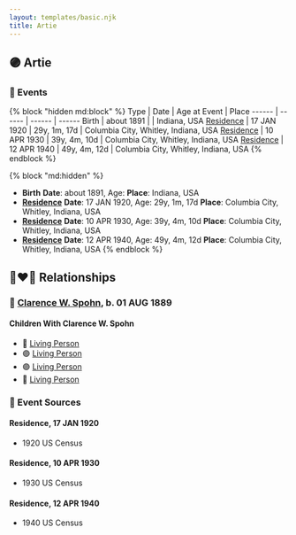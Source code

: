 ```yaml
---
layout: templates/basic.njk
title: Artie
---
```

## 🟣 Artie

### 📆 Events

{% block "hidden md:block" %}
Type | Date | Age at Event | Place
------ | ------ | ------ | ------
Birth | about 1891 |  | Indiana, USA
[Residence](#event-event-0) | 17 JAN 1920 | 29y, 1m, 17d | Columbia City, Whitley, Indiana, USA
[Residence](#event-event-1) | 10 APR 1930 | 39y, 4m, 10d | Columbia City, Whitley, Indiana, USA
[Residence](#event-event-2) | 12 APR 1940 | 49y, 4m, 12d | Columbia City, Whitley, Indiana, USA
{% endblock %}

{% block "md:hidden" %}
- **Birth**
**Date**: about 1891, Age:
**Place**: Indiana, USA
- **[Residence](#event-event-0)**
**Date**: 17 JAN 1920, Age: 29y, 1m, 17d
**Place**: Columbia City, Whitley, Indiana, USA
- **[Residence](#event-event-1)**
**Date**: 10 APR 1930, Age: 39y, 4m, 10d
**Place**: Columbia City, Whitley, Indiana, USA
- **[Residence](#event-event-2)**
**Date**: 12 APR 1940, Age: 49y, 4m, 12d
**Place**: Columbia City, Whitley, Indiana, USA
{% endblock %}

## 👩‍❤️‍👨 Relationships

### 🔵 [Clarence W. Spohn](/people/6/64811370), b. 01 AUG 1889

#### Children With Clarence W. Spohn
* 🔵 [Living Person](/people/1/19086370)
* 🟣 [Living Person](/people/3/31480000)
* 🟣 [Living Person](/people/4/43811338)
* 🔵 [Living Person](/people/9/93500756)
### 📰 Event Sources

#### <a id="event-event-0"></a> Residence, 17 JAN 1920
* 1920 US Census

#### <a id="event-event-1"></a> Residence, 10 APR 1930
* 1930 US Census

#### <a id="event-event-2"></a> Residence, 12 APR 1940
* 1940 US Census
